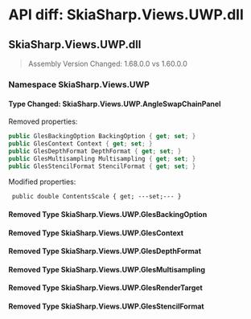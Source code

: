 # API diff: SkiaSharp.Views.UWP.dll

## SkiaSharp.Views.UWP.dll

> Assembly Version Changed: 1.68.0.0 vs 1.60.0.0

### Namespace SkiaSharp.Views.UWP

#### Type Changed: SkiaSharp.Views.UWP.AngleSwapChainPanel

Removed properties:

```csharp
public GlesBackingOption BackingOption { get; set; }
public GlesContext Context { get; set; }
public GlesDepthFormat DepthFormat { get; set; }
public GlesMultisampling Multisampling { get; set; }
public GlesStencilFormat StencilFormat { get; set; }
```

Modified properties:

```diff
 public double ContentsScale { get; ---set;--- }
```


#### Removed Type SkiaSharp.Views.UWP.GlesBackingOption
#### Removed Type SkiaSharp.Views.UWP.GlesContext
#### Removed Type SkiaSharp.Views.UWP.GlesDepthFormat
#### Removed Type SkiaSharp.Views.UWP.GlesMultisampling
#### Removed Type SkiaSharp.Views.UWP.GlesRenderTarget
#### Removed Type SkiaSharp.Views.UWP.GlesStencilFormat

